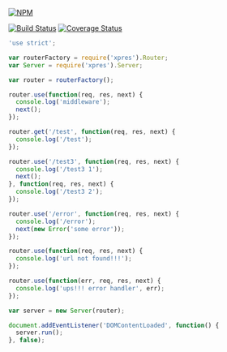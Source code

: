 [![NPM](https://nodei.co/npm/xpres.png)](https://nodei.co/npm/xpres/)

[![Build Status](https://travis-ci.org/avoronkin/xpres.svg?branch=master)](https://travis-ci.org/avoronkin/xpres)
[![Coverage Status](https://coveralls.io/repos/github/avoronkin/xpres/badge.svg?branch=master)](https://coveralls.io/github/avoronkin/xpres?branch=master)


```javascript
'use strict';

var routerFactory = require('xpres').Router;
var Server = require('xpres').Server;

var router = routerFactory();

router.use(function(req, res, next) {
  console.log('middleware');
  next();
});

router.get('/test', function(req, res, next) {
  console.log('/test');
});

router.use('/test3', function(req, res, next) {
  console.log('/test3 1');
  next();
}, function(req, res, next) {
  console.log('/test3 2');
});

router.use('/error', function(req, res, next) {
  console.log('/error');
  next(new Error('some error'));
});

router.use(function(req, res, next) {
  console.log('url not found!!!');
});

router.use(function(err, req, res, next) {
  console.log('ups!!! error handler', err);
});

var server = new Server(router);

document.addEventListener('DOMContentLoaded', function() {
  server.run();
}, false);
```
